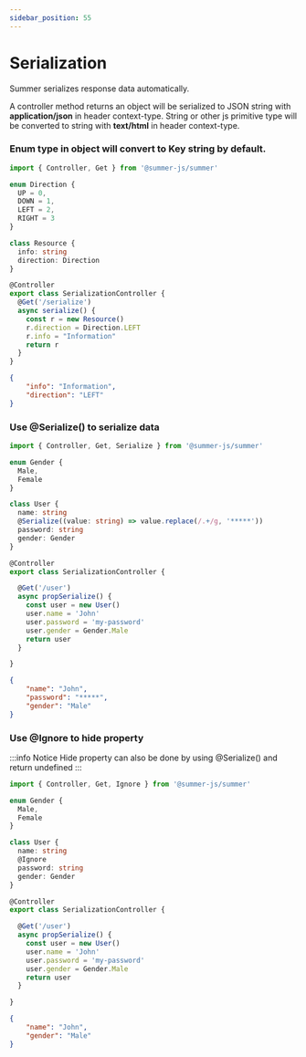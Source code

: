 ```yaml
---
sidebar_position: 55
---
```


# Serialization

Summer serializes response data automatically.

A controller method returns an object will be serialized to JSON string with **application/json** in header context-type. String or other js primitive type will be converted to string with **text/html** in header context-type.

### Enum type in object will convert to Key string by default.

```ts
import { Controller, Get } from '@summer-js/summer'

enum Direction {
  UP = 0,
  DOWN = 1,
  LEFT = 2,
  RIGHT = 3
}

class Resource { 
  info: string
  direction: Direction
}

@Controller
export class SerializationController {
  @Get('/serialize')
  async serialize() {
    const r = new Resource()
    r.direction = Direction.LEFT
    r.info = "Information"
    return r
  }
}
```

```json title="Output"
{
    "info": "Information",
    "direction": "LEFT"
}
```

### Use @Serialize() to serialize data

```ts
import { Controller, Get, Serialize } from '@summer-js/summer'

enum Gender {
  Male,
  Female
}

class User {
  name: string
  @Serialize((value: string) => value.replace(/.+/g, '*****'))
  password: string
  gender: Gender
}

@Controller
export class SerializationController {

  @Get('/user')
  async propSerialize() {
    const user = new User()
    user.name = 'John'
    user.password = 'my-password'
    user.gender = Gender.Male
    return user
  }

}
```

```json title="Output"
{
    "name": "John",
    "password": "*****",
    "gender": "Male"
}
```

### Use @Ignore to hide property

:::info Notice
Hide property can also be done by using @Serialize() and return undefined
:::

```ts
import { Controller, Get, Ignore } from '@summer-js/summer'

enum Gender {
  Male,
  Female
}

class User {
  name: string
  @Ignore
  password: string
  gender: Gender
}

@Controller
export class SerializationController {

  @Get('/user')
  async propSerialize() {
    const user = new User()
    user.name = 'John'
    user.password = 'my-password'
    user.gender = Gender.Male
    return user
  }

}
```

```json title="Output"
{
    "name": "John",
    "gender": "Male"
}
```

